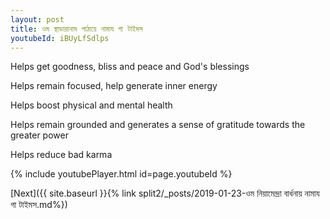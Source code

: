 ```yaml
---
layout: post
title: ওম স্থাভারানাম পাঠায়ে নামায গা টাইমস
youtubeId: iBUyLfSdlps
---
```

 
 
Helps get goodness, bliss and peace and God's blessings
 
Helps remain focused, help generate inner energy 
 
Helps boost physical and mental health 
 
Helps remain grounded and generates a sense of gratitude towards the greater power 
 
Helps reduce bad karma
 
 
 
 


{% include youtubePlayer.html id=page.youtubeId %}
 
[Next]({{ site.baseurl }}{% link  split2/_posts/2019-01-23-ওম নিয়ামেন্দ্রা বার্ধনায় নামায গা টাইমস.md%})
 
